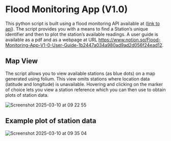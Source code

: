 # Flood Monitoring App (V1.0) 

This python script is built using a flood monitoring API available at ([link to api](https://environment.data.gov.uk/flood-monitoring/doc/reference)). The script provides you with a means to find a Station’s unique identifier and then to plot the station’s available readings. 
A user guide is available as a pdf and as a webpage at URL https://www.notion.so/Flood-Monitoring-App-V1-0-User-Guide-1b2447a034a980ad9ad2d056f24ead12. 

## Map View 

The script allows you to view available stations (as blue dots) on a map generated using folium. This view omits stations where location data (latitude and longitude) is unavailable. Hovering and clicking on the marker of choice lets you view a station reference which you can then use to obtain plots of station data. 

![Screenshot 2025-03-10 at 09 22 55](https://github.com/user-attachments/assets/340f73ea-9954-4596-881b-a8757882e47c)

## Example plot of station data

![Screenshot 2025-03-10 at 09 35 04](https://github.com/user-attachments/assets/97330c42-0f55-4e57-acac-2a945bc408a0)
